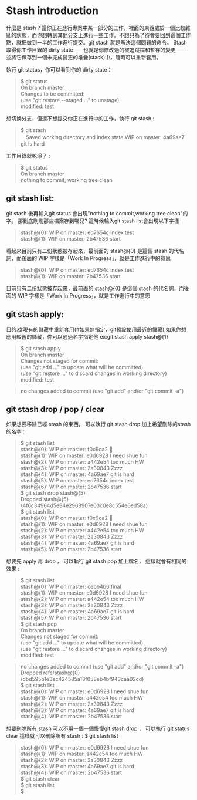 # Stash introduction
什麼是 stash ?
當你正在進行專案中某一部分的工作，裡面的東西處於一個比較雜亂的狀態，而你想轉到其他分支上進行一些工作。不想只為了待會要回到這個工作點，就把做到一半的工作進行提交。git stash 就是解決這個問題的命令。
Stash 取得你工作目錄的 dirty state——也就是你修改過的被追蹤檔和暫存的變更——並將它保存到一個未完成變更的堆疊(stack)中，隨時可以重新套用。

執行  git status，你可以看到你的 dirty state：

>	 $ git status  
>	 On branch master  
>	 Changes to be committed:  
>	 	(use "git restore --staged <file>..." to unstage)  
>			modified:   test  

想切換分支，但還不想提交你正在進行中的工作，執行 git stash :  

>	 $ git stash  
>	　Saved working directory and index state WIP on master: 4a69ae7 git is hard  

工作目錄就乾淨了 :

>	 $ git status  
>	 On branch master  
>	 nothing to commit, working tree clean  

## git stash list:
git stash 後再輸入git status 會出現"nothing to commit,working tree clean"的字。
那到底剛剛那些檔案存到哪兒?  這時候輸入git stash list會出現以下字樣

>	 stash@{0}: WIP on master: ed7654c index test  
>	 stash@{1}: WIP on master: 2b47536 start  

看起來目前只有二份狀態被存起來，最前面的 stash@{0} 是這個 stash 的代名詞，而後面的 WIP 字樣是「Work In Progress」，就是工作進行中的意思
	
>	 stash@{0}: WIP on master: ed7654c index test  
>	 stash@{1}: WIP on master: 2b47536 start  

目前只有二份狀態被存起來，最前面的 stash@{0} 是這個 stash 的代名詞，而後面的 WIP 字樣是「Work In Progress」，就是工作進行中的意思

## git stash apply:
目的:從現有的儲藏中重新套用(#如果無指定，git預設使用最近的儲藏)
如果你想應用較舊的儲藏，你可以通過名字指定他  ex:git stash apply stash@{1}

>	 $ git stash apply  
>	 On branch master  
>	 Changes not staged for commit:  
>	 (use "git add <file>..." to update what will be committed)  
>	 (use "git restore <file>..." to discard changes in working directory)  
>	      modified:   test  

>	 no changes added to commit (use "git add" and/or "git commit -a")  

## git stash drop / pop / clear
如果想要移除已經 stash 的東西，
可以執行 git stash drop 加上希望刪除的stash的名字 :
	
>	 $ git stash list  
>	 stash@{0}: WIP on master: f0c9ca2 :thinking:  
>	 stash@{1}: WIP on master: e0d6928 I need shue fun  
>	 stash@{2}: WIP on master: a442e54 too much HW  
>	 stash@{3}: WIP on master: 2a30843 Zzzz  
>	 stash@{4}: WIP on master: 4a69ae7 git is hard  
>	 stash@{5}: WIP on master: ed7654c index test  
>	 stash@{6}: WIP on master: 2b47536 start  
>	 $ git stash drop stash@{5}  
>	 Dropped stash@{5} (4f6c34964d5e84e2968907e03c0e8c554e6ed58a)  
>	 $ git stash list  
>	 stash@{0}: WIP on master: f0c9ca2 :thinking:  
>	 stash@{1}: WIP on master: e0d6928 I need shue fun  
>	 stash@{2}: WIP on master: a442e54 too much HW  
>	 stash@{3}: WIP on master: 2a30843 Zzzz  
>	 stash@{4}: WIP on master: 4a69ae7 git is hard  
>	 stash@{5}: WIP on master: 2b47536 start  

想要先 apply 再 drop ， 可以執行  git  stash  pop 加上檔名，
這樣就會有相同的效果 :

>	 $ git stash list  
>	 stash@{0}: WIP on master: cebb4b6 final  
>	 stash@{1}: WIP on master: e0d6928 I need shue fun  
>	 stash@{2}: WIP on master: a442e54 too much HW  
>	 stash@{3}: WIP on master: 2a30843 Zzzz  
>	 stash@{4}: WIP on master: 4a69ae7 git is hard  
>	 stash@{5}: WIP on master: 2b47536 start  
>	 $ git stash pop  
>	 On branch master  
>	 Changes not staged for commit:  
>	   (use "git add <file>..." to update what will be committed)  
>	   (use "git restore <file>..." to discard changes in working directory)  
>	         modified:   test  

>	 no changes added to commit (use "git add" and/or "git commit -a")  
>	 Dropped refs/stash@{0} (dbd595b1e3ec424585a13f058eb4bf943caa02cd)  
>	 $ git stash list  
>	 stash@{0}: WIP on master: e0d6928 I need shue fun  
>	 stash@{1}: WIP on master: a442e54 too much HW  
>	 stash@{2}: WIP on master: 2a30843 Zzzz  
>	 stash@{3}: WIP on master: 4a69ae7 git is hard  
>	 stash@{4}: WIP on master: 2b47536 start  

想要刪除所有 stash 可以不用一個一個慢慢git stash drop ，
可以執行 git status clear 這樣就可以刪除所有 stash : $ git stash list

>	 stash@{0}: WIP on master: e0d6928 I need shue fun  
>	 stash@{1}: WIP on master: a442e54 too much HW  
>	 stash@{2}: WIP on master: 2a30843 Zzzz  
>	 stash@{3}: WIP on master: 4a69ae7 git is hard  
>	 stash@{4}: WIP on master: 2b47536 start  
>	 $ git stash clear  
>	 $ git stash list  
>	 $  


